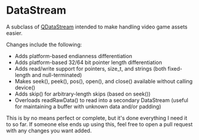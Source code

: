 # DataStream
A subclass of [QDataStream](https://doc.qt.io/qt-6/qdatastream.html) intended to make handling video game assets easier.

Changes include the following:
* Adds platform-based endianness differentiation
* Adds platform-based 32/64 bit pointer length differentiation
* Adds read/write support for pointers, size_t, and strings (both fixed-length and null-terminated)
* Makes seek(), peek(), pos(), open(), and close() available without calling device()
* Adds skip() for arbitrary-length skips (based on seek())
* Overloads readRawData() to read into a secondary DataStream (useful for maintaining a buffer with unknown data and/or padding)

This is by no means perfect or complete, but it's done everything I need it to so far. If someone else ends up using this, feel free to open a pull request with any changes you want added.
